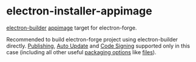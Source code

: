 # electron-installer-appimage

[electron-builder](https://github.com/electron-userland/electron-builder) [appimage](http://appimage.org) target for electron-forge.

Recommended to build electron-forge project using electron-builder directly.
[Publishing](https://www.electron.build/publish),
[Auto Update](https://electron.build/auto-update)
and [Code Signing](https://electron.build/code-signing) supported only in this case
(including all other useful [packaging options](https://electron.build/configuration) like [files](https://electron.build./configuration.md#Config-files)).